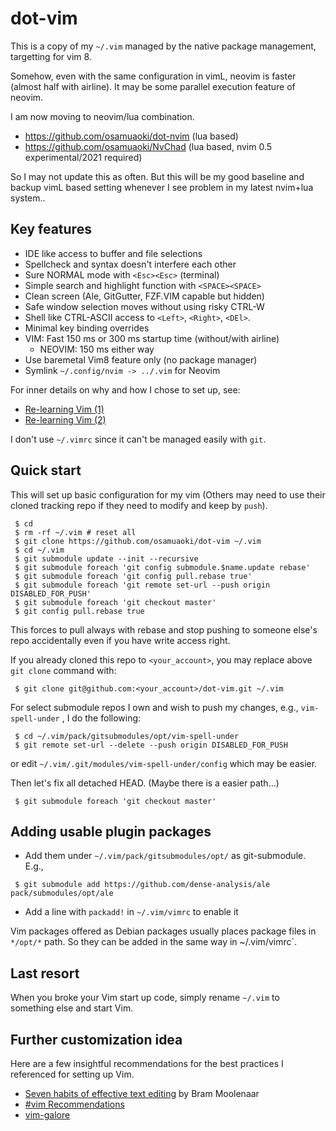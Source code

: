 # dot-vim

This is a copy of my `~/.vim` managed by the native package management,
targetting for vim 8.

Somehow, even with the same configuration in vimL, neovim is faster
(almost half with airline).  It may be some parallel execution feature
of neovim.

I am now moving to neovim/lua combination.

* https://github.com/osamuaoki/dot-nvim (lua based)
* https://github.com/osamuaoki/NvChad   (lua based, nvim 0.5 experimental/2021
  required)

So I may not update this as often.  But this will be my good baseline
and backup vimL based setting whenever I see problem in my latest
nvim+lua system..

## Key features

* IDE like access to buffer and file selections
* Spellcheck and syntax doesn't interfere each other
* Sure NORMAL mode with `<Esc><Esc>` (terminal)
* Simple search and highlight function with `<SPACE><SPACE>`
* Clean screen (Ale, GitGutter, FZF.VIM capable but hidden)
* Safe window selection moves without using risky CTRL-W
* Shell like CTRL-ASCII access to `<Left>`, `<Right>`, `<DEl>`.
* Minimal key binding overrides
* VIM: Fast 150 ms or 300 ms startup time (without/with airline)
  * NEOVIM: 150 ms either way
* Use baremetal Vim8 feature only (no package manager)
* Symlink `~/.config/nvim -> ../.vim` for Neovim

For inner details on why and how I chose to set up, see:

* [Re-learning Vim (1)](https://osamuaoki.github.io/en/2019/09/17/vim-learn-1/)
* [Re-learning Vim (2)](https://osamuaoki.github.io/en/2019/09/24/vim-learn-2/)

I don't use `~/.vimrc` since it can't be managed easily with `git`.

## Quick start

This will set up basic configuration for my vim (Others may need to use
their cloned tracking repo if they need to modify and keep by `push`).

```
 $ cd
 $ rm -rf ~/.vim # reset all
 $ git clone https://github.com/osamuaoki/dot-vim ~/.vim
 $ cd ~/.vim
 $ git submodule update --init --recursive
 $ git submodule foreach 'git config submodule.$name.update rebase'
 $ git submodule foreach 'git config pull.rebase true'
 $ git submodule foreach 'git remote set-url --push origin DISABLED_FOR_PUSH'
 $ git submodule foreach 'git checkout master'
 $ git config pull.rebase true
```

This forces to pull always with rebase and stop pushing to someone
else's repo accidentally even if you have write access right.

If you already cloned this repo to `<your_account>`, you may replace
above `git clone` command with:

```
 $ git clone git@github.com:<your_account>/dot-vim.git ~/.vim
```

For select submodule repos I own and wish to push my changes, e.g.,
`vim-spell-under` , I do the following:

```
 $ cd ~/.vim/pack/gitsubmodules/opt/vim-spell-under
 $ git remote set-url --delete --push origin DISABLED_FOR_PUSH

```

or edit `~/.vim/.git/modules/vim-spell-under/config` which may be easier.


Then let's fix all detached HEAD.  (Maybe there is a easier path...)

```
 $ git submodule foreach 'git checkout master'
```

## Adding usable plugin packages

* Add them under `~/.vim/pack/gitsubmodules/opt/` as git-submodule.
  E.g.,

```
 $ git submodule add https://github.com/dense-analysis/ale pack/submodules/opt/ale
```

* Add a line with `packadd!` in `~/.vim/vimrc` to enable it

Vim packages offered as Debian packages usually places package files in
`*/opt/*` path.  So they can be added in the same way in ~/.vim/vimrc`.

##  Last resort

When you broke your Vim start up code, simply rename `~/.vim` to
something else and start Vim.

## Further customization idea

Here are a few insightful recommendations for the best practices I
referenced for setting up Vim.

* [Seven habits of effective text editing](https://www.moolenaar.net/habits.html) by Bram Moolenaar
* [#vim Recommendations](https://www.vi-improved.org/recommendations/)
* [vim-galore](https://github.com/mhinz/vim-galore)

<!-- vim: set sts=2 sw=2 expandtab ai si tw=72: -->
